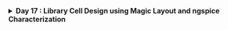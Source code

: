 <details>
  <Summary><strong> Day 17 : Library Cell Design using Magic Layout and ngspice Characterization</strong></summary>

# Contents
- [Cell Design and Characterization Flows](#cell-design-and-char-flow)
  - [Standard Cell Design Flow](#standard-cell-design-flow)
- [Standard Cell Characterization Flow](#sta-cell-char-flow)
- [Timing Characterization](#timing-char)
  - [Propogation Delay](#prop-delay)
  - [Transition Time](#transition-time)
- [Design Library Cell using magic layout and ngspice charcterization](#design-lib-cell-using-magic-and-ngspice-char)
- [16-Mask CMOS Process summary](#mask-cmos-process-summary)
- [Spice extraction for Inverter in Magic](#spice-extraction)
- [Rise Transition Time Calculation](#rise-transition-time-cal)
- [Fall Transition Time Calculation](#fall-transition-time-cal)
- [Rise Cell Delay Calculation](#rise-cell-delay-cal)
- [Fall Cell delay Calculation](#fall-cell-delay-cal)
- [Lab to Find and Fix Problem in DRC Section of Old Magic tech file for skywater Process](#drc-lab)

<a id="cell-design-and-char-flow"></a>
# Cell Design and Characterization Flows

In an IC design flow, a **library** is a collection of standard cells, each defined by its size, functionality, threshold voltage, and other electrical/physical properties. These libraries are fundamental to the ASIC flow for synthesis, placement, and timing analysis.

![Alt Text](images/std_cells.png)

![Alt Text](images/std_cells_1.png)


**Inputs:**
- PDKs (Process Design Kits)  
  - DRC & LVS rules
  - SPICE Models
- Library & User-Defined specs  
  - eg: cell height, supply voltage, metal layers, pin location, drawn gate-length

<a id="standard-cell-design-flow"></a>
**Standard Cell Design Flow**
1. Circuit Design 
2. Layout Design 
3. Parasitic Extraction
4. Characterization  

**Outputs**
- `CDL` Circuit Description Language (Netlist from circuit design)
- `LEF` Library Exchange Format
- `GDSII` Final Layout Database
- `.cir` Extracted SPICE NEtlist
- Characterized `.lib` files (Timing, Power and Noise) 

![Alt Text](images/std_cell_design_flow_char.png)

<a id="sta-cell-char-flow"></a>
# Standard Cell Characterization Flow
A typical standard cell char process include:
1. Read in SPICE models and tech files
2. Load the extracted SPICE netlist
3. Recognize cell behavior
4. Identify subcircuits
5. Attach power sources
6. Apply stimulus to the setup
7. Set output cap loads
8. Provide necessary simulation commands

consider following char setup:
![Alt Text](images/char_setup.png)

![Alt Text](images/char_flow_2.png)

![Alt Text](images/char_flow_1.png)

![Alt Text](images/char_flow_3.png)

All these steps are described in a configuration file and passed to a characterization tool such as GUNA. The tool simulates the cells and generates:
- Timing models
- Power models
- Noise models

These are exported in .lib format and used in synthesis and static timing analysis flows.

<a id="timing-char"></a>
# Timing Characterization
Defines how a cell behaves with respect to input signal changes over time.

### Timing Threshold Definitions

| **Timing Definition**     | **Value**       |
|---------------------------|-----------------|
| `slew_low_rise_thr`       | 20% of signal   |
| `slew_high_rise_thr`      | 80% of signal   |
| `slew_low_fall_thr`       | 20% of signal   |
| `slew_high_fall_thr`      | 80% of signal   |
| `in_rise_thr`             | 50% of signal   |
| `in_fall_thr`             | 50% of signal   |
| `out_rise_thr`            | 50% of signal   |
| `out_fall_thr`            | 50% of signal   |

<a id="prop-delay"></a>
### Propogation Delay

The time difference between the input signal reaching 50% of its final value and the output reaching 50% of its final value.

```bash
Propagation Delay = time(out_thr) - time(in_thr)
```

where,
`in_thr` is the input threshold time
- The time at which the input signal crosses its defined threshold voltage during a transition.
- For delay measurement, this is typically the 50% point of the input voltage swing.

`out_thr` is the output threshold time
- The time at which the output signal crosses its threshold voltage during the response to the input transition.
- Also typically measured at the 50% point for consistency with in_thr.

![Alt Text](images/prop_delay.png)

**Example 1:**
![Alt Text](images/prop_delay_eg1.png)

**Example 2:**
![Alt Text](images/prop_delay_eg2.png)

Poor choice of threshold values lead to negative delay values. Even though you have taken good threshold values, sometimes depending upon how good or bad the slew, the dealy might be still +ve or -ve.

![Alt Text](images/prop_delay_eg3.png)

<a id="transition-time"></a>
### Transition Time

The time it takes for a signal to transition between logic states, typically measured between 10–90% or 20–80% of the voltage levels.

```bash
Rise Transition Time = time(slew_high_rise_thr) - time(slew_low_rise_thr)
Fall Transition Time = time(slew_high_fall_thr) - time(slew_low_fall_thr)
```

where,
- `slew_low_rise_thr`: The time when the rising input or output crosses the lower threshold, usually 20% of the voltage swing.
- `slew_high_rise_thr`: The time when the rising input or output crosses the upper threshold, usually 80% of the voltage swing.
- `slew_high_fall_thr`: The time when the falling input or output crosses the upper threshold, typically 80%.
- `slew_low_fall_thr`: The time when the falling input or output crosses the lower threshold, typically 20%.


![Alt Text](images/transition_time.png)

![Alt Text](images/2.jpg)


<a id="design-lib-cell-using-magic-and-ngspice-char"></a>
# Design Library Cell using magic layout and ngspice charcterization

**Objective:**
The goal of the project is to design a single height standard cell and plug this custom cell into a more complex design and perform it's PnR in the openlane flow. The standard cell chosen is a basic CMOS inverter and the design into which it's plugged into is a pre-built picorv32a core.

- clone the required mag files and spice models of inverter, pmos and nmos sky130.

```bash
cd ~/soc-design-and-planning-nasscom-vsd/Desktop/work/tools/openlane_working_dir/openlane/
git clone https://github.com/nickson-jose/vsdstdcelldesign.git
```

- View the inverter layout in magic:

```bash
cd ~/soc-design-and-planning-nasscom-vsd/Desktop/work/tools/openlane_working_dir/openlane/vsdstdcelldesign.git
magic -T sky130A.tech sky130_inv.mag &
```

**CMOS Inverter in magic**

![Alt Text](images/magic_inv_1.png)

![Alt Text](images/magic_inv_nmos.png)

![Alt Text](images/magic_inv_pmos.png)

PMOS source connectivity to VDD (here VPWR) verified

![Alt Text](images/magic_inv_pmos_src_vdd_2.png)

NMOS source connectivity to VSS (here VGND) verified

![Alt Text](images/magic_inv_nmos_src_gnd_3.png)

![Alt Text](images/magic_layout_contacts.png)

<a id="mask-cmos-process-summary"></a>
## 16-Mask CMOS Process summary

- Selecting a substrate.
- Creating active region for transistors
- N-Well and P-Well formation
- Formation of `gate`
- Lightly doped drain(LDD) formation
- Source and drain formation
- Steps to form contacts and interconnects(local)
- Higher level metal formation

The 16-mask CMOS fabrication process is a standard method used in the semiconductor industry to manufacture integrated circuits (ICs). This process involves a series of photolithography, doping, deposition, and etching steps that define the active and passive components of a CMOS circuit. Each mask step is critical in shaping specific layers or features of the chip, ensuring proper device functionality and integration.

1. **Substrate Preparation:** The process begins with a high-quality silicon wafer. This wafer acts as the base substrate on which all devices are built. It is thoroughly cleaned to remove any impurities that could affect device performance.

2. **N-Well Formation:** N-well regions are formed by introducing n-type dopants such as phosphorus into specific areas of the substrate using ion implantation or diffusion. These regions serve as the body for PMOS transistors.

3. **P-Well Formation:** P-well regions are created using ion implantation or diffusion of p-type dopants such as boron. These regions form the body for NMOS transistors. In a twin-well process, both N-well and P-well regions are used to independently optimize NMOS and PMOS performance.

4. **Gate Oxide Deposition:** A thin insulating layer of silicon dioxide is thermally grown or deposited over the surface of the wafer. This layer electrically isolates the gate electrode from the underlying silicon channel.

5. **Polysilicon Deposition:** A layer of polysilicon is deposited over the entire wafer surface. This will later be patterned to form the gate electrodes of the transistors.

6. **Polysilicon Masking and Etching:** A photoresist mask is applied to define the gate regions. The exposed polysilicon is etched away, leaving the gate structures in place over the gate oxide.

7. **N-Well Masking and Implantation:** A mask is used to expose only the regions where additional N-well doping is needed. Phosphorus or arsenic is implanted to adjust the doping concentration and improve PMOS characteristics.

8. **P-Well Masking and Implantation:** Similar to N-well masking, a mask is used to define regions for P-well adjustment. Boron is implanted into the exposed regions to enhance NMOS performance.

9. **Source/Drain Implantation:** Using another photolithography step, openings are created to define the source and drain regions for both NMOS and PMOS transistors. Appropriate dopants (e.g., arsenic or phosphorus for NMOS, boron or BF₂ for PMOS) are implanted.

10. **Gate Formation Finalization:** The gate electrode pattern is refined, and any alignment steps are performed to ensure that the gate overlaps properly with the channel region between source and drain.

11. **Source/Drain Masking and Etching:** A photoresist mask is applied again to define the contact regions. Etching is performed to remove the insulating oxide over the source and drain terminals.

12. **Contact/Via Formation:** Contact holes or vias are etched through the insulating oxide to expose source, drain, and gate terminals. These vias will later be filled with metal to establish electrical connections.

13. **Metal Deposition:** A metal layer, typically aluminum or copper, is deposited across the wafer. This layer forms the interconnects that connect transistors and other circuit components.

14. **Metal Masking and Etching:** Photolithography is used to define the desired interconnect patterns. Unwanted metal is etched away, leaving only the functional routing and connections.

15. **Passivation Layer Deposition:** A passivation layer of silicon dioxide or silicon nitride is deposited over the entire wafer to protect the circuit from mechanical damage, moisture, and contamination.

16. **Final Testing and Packaging:** The completed wafer is tested to identify functional and defective chips. The functional chips are then diced, packaged into individual components, and prepared for use in electronic systems.

<a id="spice-extraction"></a>
## Spice extraction for Inverter in Magic

```bash
pwd

#extraction command to extract .ext format
extract all

# Before converting ext to spice this command enable the parasitic extraction also
ext2spice cthresh 0 rthresh 0

#convert ext to spice
ext2spice
```

![Alt Text](images/spice_extraction_commands.png)

.ext and spice files created--
![Alt Text](images/spice_extraction_terminal.png)

extracted spice file contents:
![Alt Text](images/spice_file.png)


**Editing the spice model file for analysis through simulation**

Measuring unit distance in layout grid:
![Alt Text](images/unit_distance_grid_dimension.png)


Final edited spice file ready for ngspice simulation:

![Alt Text](images/final_spice_file_edited.png)

**Post-layout ngspice simulations**

```bash
# Command to directly load spice file for simulation to ngspice
ngspice sky130_inv.spice

# Now that we have entered ngspice with the simulation spice file loaded we just have to load the plot
plot y vs time a
```

**ngspice run:**
![Alt Text](images/ngspice_sim_1.png)

**generated plot:**
![Alt Text](images/ngspice_sim_plot.png)



<a id="rise-transition-time-cal"></a>
## `Rise Transition Time Calculation`

- The rise transition time is the difference in time between the output reaching 2.64 V and 660 mV during the rising edge of the signal.

- **Formula:** `Rise transition time = Time taken for output to rise to 80% − Time taken for output to rise to 20%`

- **Rise Time = T<sub>80%</sub> − T<sub>20%</sub>**

- Reference values for VDD = 3.3V
  - 20% of output voltage = 0.20 x 3.3V = 660 mV
  - 80% of output voltage = 0.80 x 3.3V = 2.64 V

**output rising to 20%:**

![Alt Text](images/output_rising_at_20.png)

**output rising to 80%:**

![Alt Text](images/output_rising_at_80.png)

**Terminal Values**

![Alt Text](images/output_rising_terminal_values.png)

**Rise Transition Time Calculation from ngspice:**
Time at 20% of V<sub>out</sub> (0.66 V): t_20 = 2.1821 ns
Time at 80% of V<sub>out</sub> (2.64 V): t_80 = 2.2463 ns

Formula = t_80 - t_20 
= 2.2463 ns - 2.1821 ns = 0.0642 ns
= 64.2 ps

Rise Transition = 64.2 ps

<a id="fall-transition-time-cal"></a>
## `Fall Transition Time Calculation`

- The fall transition time is the difference in time between the output falling from 2.64 V to 660 mV during the falling edge of the signal.

- **Formula:** `Fall transition time = Time taken for output to fall to 20% − Time taken for output to fall to 80%`

- **Fall Time = T<sub>20%</sub> − T<sub>80%</sub>**

- Reference values (for VDD = 3.3 V)
  - 20% of output voltage: 0.20 x 3.3V = 660 mV
  - 80% of output voltage: 0.80 x 3.3V = 2.64 V

**output falling to 20%:**
![Alt Text](images/fall_transition_output_falling_20.png)

**output falling to 80%:**
![Alt Text](images/fall_transition_output_falling_80.png)

**terminal values**
![Alt Text](images/fall_transition_terminal_values.png)

**Fall Transition Time Calculation from ngspice:**
Time at 80% of V<sub>out</sub> (0.66 V): t_20 =  4.0955 ns
Time at 80% of V<sub>out</sub> (2.64 V): t_80 =  4.0526 ns

Formula = t_20 - t_80 
=  4.0955 ns -  4.0526 ns =  0.0429 ns
=  42.9 ps

Fall Transition = 42.9 ps

<a id="rise-cell-delay-cal"></a>
## `Rise Cell Delay Calculation`
- `Rise Cell Delay` is the time it takes for the output to reach 50% of VDD after the input begins transitioning.
- **Formula:** `Rise Cell Delay = Time(output rises to 50%) − Time(input falls to 50%)`
- For V<sub>DD</sub> = 3.3 V --> 50% of V<sub>DD</sub> = **1.65V**

**output rising to 50% and input falling to 50%:**
![Alt Text](images/rise_cell_delay_cal.png)

**terminal values**
![Alt Text](images/rise_cell_delay_cal_terminal.png)

Rise Cell Delay = time(output@50%) - time(input@50%)
= 2.2111 ns - 2.15 ns
= 0.0611 ns = 61.1 ps

Rise Cell Delay = 61.1 ps

<a id="fall-cell-delay-cal"></a>
## `Fall Cell Delay Calculation`
- `Fall Cell Delay` is the time it takes for the output to fall to 50% of VDD after the input begins transitioning.
- **Formula:** `Fall Cell Delay = Time(output falls to 50%) − Time(input rises to 50%)`

For V<sub>DD</sub> = 3.3 V --> 50% of V<sub>DD</sub> = **1.65 V**

**output falling to 50% and input rising to 50%:**
![Alt Text](images/fall_cell_delay_cal.png)

**terminal values**
![Alt Text](images/fall_cell_delay_cal_terminal.png)

Fall Cell Delay = time(output@50%) - time(input@50%)
= 4.0777 ns - 4.05 ns
= 0.0277 ns = 27.7 ps

Rise Cell Delay = 27.7 ps

<a id="drc-lab"></a>
# Lab
### `Find problem in the DRC section of the old magic tech file for the skywater process and fix them`

Link to Sky130 Periphery rules: https://skywater-pdk.readthedocs.io/en/main/rules/periphery.html

Commands to download and view the corrupted skywater process magic tech file and associated files to perform drc corrections

```shell
# Change to home directory
cd ~

# Command to download the lab files
wget http://opencircuitdesign.com/open_pdks/archive/drc_tests.tgz

# Since lab file is compressed command to extract it
tar xfz drc_tests.tgz

# Change directory into the lab folder
cd drc_tests

# List all files and directories present in the current directory
ls -al

# Command to view .magicrc file
gvim .magicrc

# Command to open magic tool in better graphics
magic -d XR &
```
Screenshot of .magicrc file:

![Alt Text](images/magicrc.jpg)

First load the poly file by using the cmd 'load poly' on tkcon window:

![Alt Text](images/s3.jpg)

Incorrectly implemented poly.9 rule no drc violation even though spacing < 0.48u:

![Alt Text](images/s4.jpg)

Screenshot of poly rules from the website:

![Alt Text](images/s5.jpg)

New commands inserted in `sky130A.tech` file to update drc:

![Alt Text](images/add1.jpg)

![Alt Text](images/add2.jpg)

Commands to run in tkcon window:

```shell
# Loading updated tech file
tech load sky130A.tech

# Must re-run drc check to see updated drc errors
drc check

# Selecting region displaying the new errors and getting the error messages 
drc why
```

Screenshot of magic window with rule implemented:

![Alt Text](images/add3.jpg)

#### <ins>Summary:</ins>

To enforce the poly.9 design rule correctly—which specifies that poly resistors must maintain a minimum spacing of 0.48 µm (480 nm) from diffusion (alldiff) and non-resistor poly (allpolynonres) layers—new DRC rules were added to the sky130A.tech file. The original implementation did not flag violations even when spacing was below the required 0.48 µm, indicating the rule was either missing or incorrectly defined. To correct this, two new spacing rules were inserted: one between npres and alldiff, and another between npres and allpolynonres, both with touching_illegal condition and corresponding rule IDs referencing poly.9. After updating the .tech file, the following commands were executed in the Magic tool’s TkCon window: tech load sky130A.tech to reload the updated tech file, drc check to rerun the DRC engine, and drc why to inspect specific violations. As seen in the final Magic screenshot, the DRC now correctly flags violations where spacing is less than 0.48 µm, confirming that the poly.9 rule is implemented and functional.




</details>
